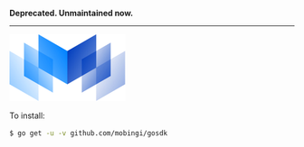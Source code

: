 **Deprecated. Unmaintained now.**

----

[![logo](./logos/mobingi-205x119.png)](https://mobingi.co.jp/)

To install:
```bash
$ go get -u -v github.com/mobingi/gosdk
```
